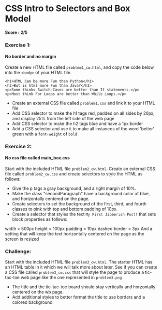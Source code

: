 # CSS Intro to Selectors and Box Model
#### Score : 2/5
### Exercise 1:
#### No border and no margin
Create a new HTML file called ```problem1_cw.html```, and copy the code below into the ```<body>``` of your HTML file. 
```
<h1>HTML Can be more Fun than Python</h1>
<h2>But is html more Fun than Java?</h2>
<p>Some thinks Switch-Cases are better than If statements.</p>
<p>Most think For Loops are better than While Loops.</p>
```
* Create an external CSS file called ```problem1.css``` and link it to your HTML file
* Add CSS selector to make the h1 tags red, padded on all sides by 20px, and display 25% from the left side of the web page
* Add CSS selector to make the h2 tags blue and have a 1px border
* Add a CSS selector and use it to make all instances of the word 'better' green with a ```font-weight``` of ```bold```


### Exercise 2:
#### No css file called main_box.css
Start with the included HTML file ```problem2_cw.html```. Create an external CSS file called ```problem2_cw.css``` and create selectors to style the HTML as follows:

* Give the p tags a gray background, and a right margin of 10%. 
* Make the class "secondParagraph" have a background color of blue, and horizontally centered on the page.
* Create selectors to set the background of the first, third, and fourth classes to pink with top and bottom padding of 10px.
* Create a selector that styles the text ```My First Jibberish Post!``` that sets block properties as follows:

width = 500px
height = 100px
padding = 10px
dashed border = 3px
And a setting that will keep the text horizontally centered on the page as the screen is resized

### Challenge:

Start with the included HTML file ```problem3_cw.html```. The starter HTML has an HTML table in it which we will talk more about later. See if you can create a CSS file called ```problem3_cw.css``` that will style the page to produce a tic-tac-toe web page like the one represented in ```problem3.png```

* The title and the tic-tac-toe board should stay vertically and horzontally centered on the wb page.
* Add additional styles to better format the title to use borders and a colored background

